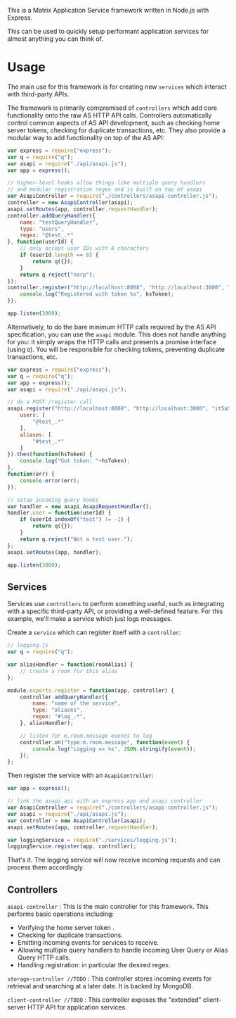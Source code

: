 This is a Matrix Application Service framework written in Node.js with Express.

This can be used to quickly setup performant application services for almost anything you can think of.

Usage
=====

The main use for this framework is for creating new ``services`` which interact with third-party APIs.

The framework is primarily compromised of ``controllers`` which add core functionality onto the raw AS HTTP
API calls. Controllers automatically control common aspects of AS API development, such as checking home
server tokens, checking for duplicate transactions, etc. They also provide a modular way to add 
functionality on top of the AS API:

``` javascript
var express = require("express");
var q = require("q");
var asapi = require("./api/asapi.js");
var app = express();

// higher-level hooks allow things like multiple query handlers
// and modular registration regex and is built on top of asapi
var AsapiController = require("./controllers/asapi-controller.js");
controller = new AsapiController(asapi);
asapi.setRoutes(app, controller.requestHandler);
controller.addQueryHandler({
    name: "testQueryHandler",
    type: "users",
    regex: "@test_.*"
}, function(userId) {
    // only accept user IDs with 8 characters
    if (userId.length == 8) {
        return q({});
    }
    return q.reject("narp");
});
controller.register("http://localhost:8008", "http://localhost:3000", "1234567890").then(function(hsToken) {
    console.log("Registered with token %s", hsToken);
});

app.listen(3000);
```

Alternatively, to do the bare minimum HTTP calls required by the AS API specification, you can use the ``asapi`` module. This does not handle anything for you: it simply wraps the HTTP calls and presents a promise interface (using ``Q``). You will be responsible for checking tokens, preventing duplicate transactions, etc.

``` javascript
var express = require("express");
var q = require("q");
var app = express();
var asapi = require("./api/asapi.js");

// do a POST /register call
asapi.register("http://localhost:8008", "http://localhost:3000", "it5a5ecr3t23v3ry1", {
    users: [
        "@test_.*"
    ],
    aliases: [
        "#test_.*"
    ]
}).then(function(hsToken) {
    console.log("Got token: "+hsToken);
},
function(err) {
    console.error(err);
});

// setup incoming query hooks
var handler = new asapi.AsapiRequestHandler();
handler.user = function(userId) {
    if (userId.indexOf("test") != -1) {
        return q({});
    }
    return q.reject("Not a test user.");
};
asapi.setRoutes(app, handler);

app.listen(3000);
```

Services
--------

Services use ``controllers`` to perform something useful, such as integrating with a specific third-party API, or providing a well-defined feature. For this example, we'll make a service which just logs messages.

Create a ``service`` which can register itself with a ``controller``:

``` javascript
// logging.js
var q = require("q");

var aliasHandler = function(roomAlias) {
    // create a room for this alias
};

module.exports.register = function(app, controller) {
    controller.addQueryHandler({
        name: "name of the service",
        type: "aliases",
        regex: "#log_.*",
    }, aliasHandler);

    // listen for m.room.message events to log
    controller.on("type:m.room.message", function(event) {
        console.log("Logging => %s", JSON.stringify(event));
    });
};
```

Then register the service with an ``AsapiController``:

``` javascript
var app = express();

// link the asapi api with an express app and asapi controller
var AsapiController = require("./controllers/asapi-controller.js");
var asapi = require("./api/asapi.js");
var controller = new AsapiController(asapi);
asapi.setRoutes(app, controller.requestHandler);

var loggingService = require("./services/logging.js");
loggingService.register(app, controller);
```

That's it. The logging service will now receive incoming requests and can process them accordingly.

Controllers
-----------

``asapi-controller`` : This is the main controller for this framework. This performs basic operations including:
 - Verifying the home server token .
 - Checking for duplicate transactions.
 - Emitting incoming events for services to receive.
 - Allowing multiple query handlers to handle incoming User Query or Alias Query HTTP calls.
 - Handling registration: in particular the desired regex.

``storage-controller //TODO`` : This controller stores incoming events for retrieval and searching at a later date. It is backed by MongoDB.

``client-controller //TODO`` : This controller exposes the "extended" client-server HTTP API for application services.
